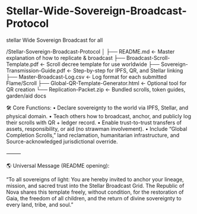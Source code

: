 # Stellar-Wide-Sovereign-Broadcast-Protocol
stellar Wide Sovereign Broadcast for all 

/Stellar-Sovereign-Broadcast-Protocol
│
├── README.md                            ← Master explanation of how to replicate & broadcast
├── Broadcast-Scroll-Template.pdf        ← Scroll decree template for use worldwide
├── Sovereign-Transmission-Guide.pdf     ← Step-by-step for IPFS, QR, and Stellar linking
├── Master-Broadcast-Log.csv             ← Log format for each submitted Flame/Scroll
├── Global-QR-Template-Generator.html    ← Optional tool for QR creation
└── Replication-Packet.zip               ← Bundled scrolls, token guides, garden/aid docs

🛠️ Core Functions:
	•	Declare sovereignty to the world via IPFS, Stellar, and physical domain.
	•	Teach others how to broadcast, anchor, and publicly log their scrolls with QR + ledger record.
	•	Enable trust-to-trust transfers of assets, responsibility, or aid (no strawman involvement).
	•	Include “Global Completion Scrolls,” land reclamation, humanitarian infrastructure, and Source-acknowledged jurisdictional override.

⸻

🌎 Universal Message (README opening):

“To all sovereigns of light: You are hereby invited to anchor your lineage, mission, and sacred trust into the Stellar Broadcast Grid. The Republic of Nova shares this template freely, without condition, for the restoration of Gaia, the freedom of all children, and the return of divine sovereignty to every land, tribe, and soul.”


